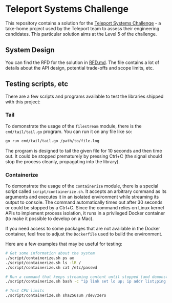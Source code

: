 # Teleport Systems Challenge

This repository contains a solution for the [Teleport Systems Challenge](https://github.com/gravitational/careers/blob/main/challenges/systems/challenge.md) - a take-home project used by the Teleport team to assess their engineering candidates. This particular solution aims at the Level 5 of the challenge.

## System Design

You can find the RFD for the solution in [RFD.md](RFD.md). The file contains a lot of details about the API design, potential trade-offs and scope limits, etc.

## Testing scripts, etc

There are a few scripts and programs available to test the libraries shipped with this project:

### Tail

To demonstrate the usage of the `filestream` module, there is the `cmd/tail/tail.go` program. You can run it on any file like so:

```bash
go run cmd/tail/tail.go /path/to/file.log
```

The program is designed to tail the given file for 10 seconds and then time out. It could be stopped prematurely by pressing Ctrl+C (the signal should stop the process cleanly, propagating into the library).

### Containerize

To demonstrate the usage of the `containerize` module, there is a special script called `script/containerize.sh`. It accepts an arbitrary command as its arguments and executes it in an isolated environment while streaming its output to console. The command automatically times out after 30 seconds or could be stopped by a Ctrl+C. Since the command relies on Linux kernel APIs to implement process isolation, it runs in a privileged Docker container (to make it possible to develop on a Mac).

If you need access to some packages that are not available in the Docker container, feel free to adjust the `Dockerfile` used to build the environment.

Here are a few examples that may be useful for testing:

```bash
# Get some information about the system
./script/containerize.sh ps ax
./script/containerize.sh ls -lR /
./script/containerize.sh cat /etc/passwd

# Run a command that keeps streaming content until stopped (and demonstrates isolated networking)
./script/containerize.sh bash -c "ip link set lo up; ip addr list;ping 127.0.0.1"

# Test CPU limits
./script/containerize.sh sha256sum /dev/zero
```

